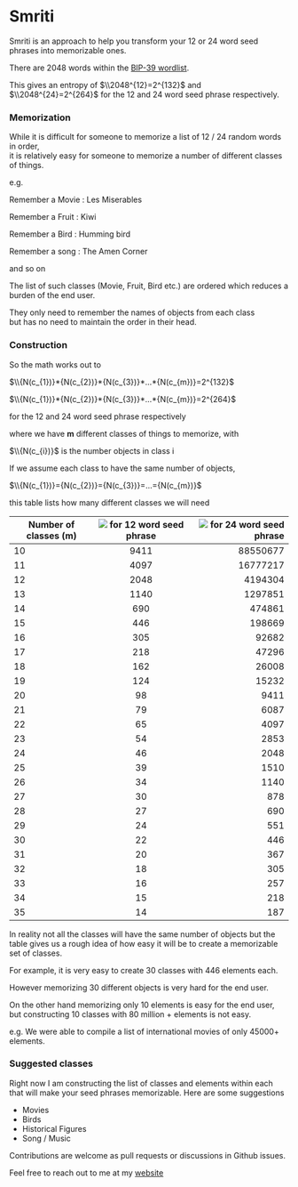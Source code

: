 # Smriti

Smriti is an approach to help you transform your 12 or 24 word seed phrases into memorizable ones.

There are 2048 words within the [BIP-39 wordlist](https://github.com/bitcoin/bips/blob/master/bip-0039/english.txt).

This gives an entropy of  $`\\2048^{12}=2^{132}`$ and $`\\2048^{24}=2^{264}`$ for the 12 and 24 word seed phrase respectively.


### Memorization

While it is difficult for someone to memorize a list of 12 / 24 random words in order,<br> it is relatively easy for someone to memorize a number of different classes of things.

e.g.

Remember a Movie : Les Miserables

Remember a Fruit : Kiwi

Remember a Bird : Humming bird

Remember a song : The Amen Corner

and so on

The list of such classes (Movie, Fruit, Bird etc.) are ordered which reduces a <br> burden of the end user. 

They only need to remember the names of objects from each class  <br>  but has no need to maintain the order in their head.

### Construction 
So the math works out to

$`\\{N(c_{1})}*{N(c_{2})}*{N(c_{3})}*...*{N(c_{m})}=2^{132}`$

$`\\{N(c_{1})}*{N(c_{2})}*{N(c_{3})}*...*{N(c_{m})}=2^{264}`$

for the 12 and 24 word seed phrase respectively

where we have <b>m</b> different classes of things to memorize, with

$`\\{N(c_{i})}`$ is the number objects in class i

If we assume each class to have the same number of objects, <br>

$`\\{N(c_{1})}={N(c_{2})}={N(c_{3})}=...={N(c_{m})}`$

this table lists how many different classes we will need

| Number of classes (m)   | <img src="https://render.githubusercontent.com/render/math?math={N(c_{m})}"> for 12 word seed phrase |  <img src="https://render.githubusercontent.com/render/math?math={N(c_{m})}"> for 24 word seed phrase  |
|----------|:-------------:|------:|
|10|9411|88550677|
|11|4097|16777217|
|12|2048|4194304|
|13|1140|1297851|
|14|690|474861|
|15|446|198669|
|16|305|92682|
|17|218|47296|
|18|162|26008|
|19|124|15232|
|20|98|9411|
|21|79|6087|
|22|65|4097|
|23|54|2853|
|24|46|2048|
|25|39|1510|
|26|34|1140|
|27|30|878|
|28|27|690|
|29|24|551|
|30|22|446|
|31|20|367|
|32|18|305|
|33|16|257|
|34|15|218|
|35|14|187|

In reality not all the classes will have the same number of objects but the table gives us a rough idea of how easy it will be to create a memorizable set of classes.

For example,  it is very easy to create 30 classes with 446 elements each.

However memorizing 30 different objects is very hard for the end user.

On the other hand memorizing only 10 elements is easy for the end user, <br> but constructing 10 classes with 80 million + elements is not easy.

e.g. We were able to compile a list of international movies of only 45000+ elements.

### Suggested classes

Right now I am constructing the list of classes and elements within each that will make your seed phrases memorizable.
Here are some suggestions

- Movies
- Birds
- Historical Figures
- Song / Music

Contributions are welcome as pull requests or discussions in Github issues. 

Feel free to reach out to me at my [website](www.afifahmed.com)




